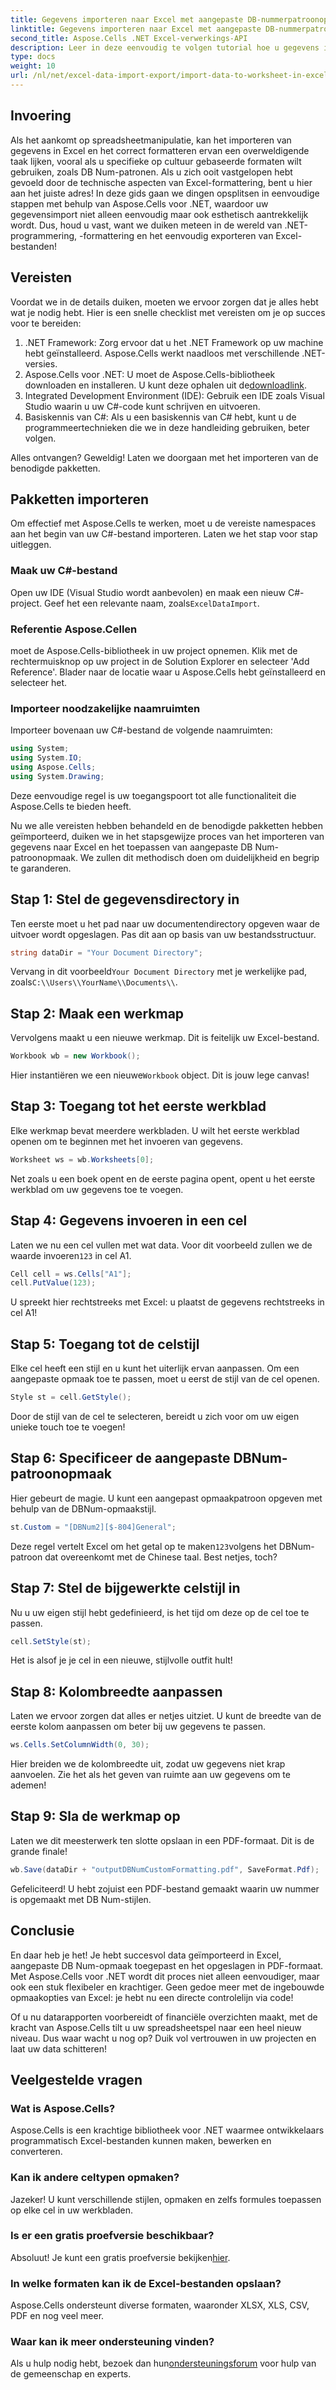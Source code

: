 ```yaml
---
title: Gegevens importeren naar Excel met aangepaste DB-nummerpatroonopmaak
linktitle: Gegevens importeren naar Excel met aangepaste DB-nummerpatroonopmaak
second_title: Aspose.Cells .NET Excel-verwerkings-API
description: Leer in deze eenvoudig te volgen tutorial hoe u gegevens importeert in Excel met aangepaste DB Num-opmaak met behulp van Aspose.Cells voor .NET.
type: docs
weight: 10
url: /nl/net/excel-data-import-export/import-data-to-worksheet-in-excel-with-specified-db-num-custom-pattern-formatting/
---
```

## Invoering

Als het aankomt op spreadsheetmanipulatie, kan het importeren van gegevens in Excel en het correct formatteren ervan een overweldigende taak lijken, vooral als u specifieke op cultuur gebaseerde formaten wilt gebruiken, zoals DB Num-patronen. Als u zich ooit vastgelopen hebt gevoeld door de technische aspecten van Excel-formattering, bent u hier aan het juiste adres! In deze gids gaan we dingen opsplitsen in eenvoudige stappen met behulp van Aspose.Cells voor .NET, waardoor uw gegevensimport niet alleen eenvoudig maar ook esthetisch aantrekkelijk wordt. Dus, houd u vast, want we duiken meteen in de wereld van .NET-programmering, -formattering en het eenvoudig exporteren van Excel-bestanden!

## Vereisten

Voordat we in de details duiken, moeten we ervoor zorgen dat je alles hebt wat je nodig hebt. Hier is een snelle checklist met vereisten om je op succes voor te bereiden:

1. .NET Framework: Zorg ervoor dat u het .NET Framework op uw machine hebt geïnstalleerd. Aspose.Cells werkt naadloos met verschillende .NET-versies.
2.  Aspose.Cells voor .NET: U moet de Aspose.Cells-bibliotheek downloaden en installeren. U kunt deze ophalen uit de[downloadlink](https://releases.aspose.com/cells/net/).
3. Integrated Development Environment (IDE): Gebruik een IDE zoals Visual Studio waarin u uw C#-code kunt schrijven en uitvoeren.
4. Basiskennis van C#: Als u een basiskennis van C# hebt, kunt u de programmeertechnieken die we in deze handleiding gebruiken, beter volgen.

Alles ontvangen? Geweldig! Laten we doorgaan met het importeren van de benodigde pakketten.

## Pakketten importeren

Om effectief met Aspose.Cells te werken, moet u de vereiste namespaces aan het begin van uw C#-bestand importeren. Laten we het stap voor stap uitleggen.

### Maak uw C#-bestand

 Open uw IDE (Visual Studio wordt aanbevolen) en maak een nieuw C#-project. Geef het een relevante naam, zoals`ExcelDataImport`.

### Referentie Aspose.Cellen

moet de Aspose.Cells-bibliotheek in uw project opnemen. Klik met de rechtermuisknop op uw project in de Solution Explorer en selecteer 'Add Reference'. Blader naar de locatie waar u Aspose.Cells hebt geïnstalleerd en selecteer het.

### Importeer noodzakelijke naamruimten

Importeer bovenaan uw C#-bestand de volgende naamruimten:

```csharp
using System;
using System.IO;
using Aspose.Cells;
using System.Drawing;
```

Deze eenvoudige regel is uw toegangspoort tot alle functionaliteit die Aspose.Cells te bieden heeft. 

Nu we alle vereisten hebben behandeld en de benodigde pakketten hebben geïmporteerd, duiken we in het stapsgewijze proces van het importeren van gegevens naar Excel en het toepassen van aangepaste DB Num-patroonopmaak. We zullen dit methodisch doen om duidelijkheid en begrip te garanderen.

## Stap 1: Stel de gegevensdirectory in

Ten eerste moet u het pad naar uw documentendirectory opgeven waar de uitvoer wordt opgeslagen. Pas dit aan op basis van uw bestandsstructuur.

```csharp
string dataDir = "Your Document Directory";
```

 Vervang in dit voorbeeld`Your Document Directory` met je werkelijke pad, zoals`C:\\Users\\YourName\\Documents\\`.

## Stap 2: Maak een werkmap

Vervolgens maakt u een nieuwe werkmap. Dit is feitelijk uw Excel-bestand.

```csharp
Workbook wb = new Workbook();
```

 Hier instantiëren we een nieuwe`Workbook` object. Dit is jouw lege canvas!

## Stap 3: Toegang tot het eerste werkblad

Elke werkmap bevat meerdere werkbladen. U wilt het eerste werkblad openen om te beginnen met het invoeren van gegevens.

```csharp
Worksheet ws = wb.Worksheets[0];
```

Net zoals u een boek opent en de eerste pagina opent, opent u het eerste werkblad om uw gegevens toe te voegen.

## Stap 4: Gegevens invoeren in een cel

 Laten we nu een cel vullen met wat data. Voor dit voorbeeld zullen we de waarde invoeren`123` in cel A1.

```csharp
Cell cell = ws.Cells["A1"];
cell.PutValue(123);
```

U spreekt hier rechtstreeks met Excel: u plaatst de gegevens rechtstreeks in cel A1! 

## Stap 5: Toegang tot de celstijl

Elke cel heeft een stijl en u kunt het uiterlijk ervan aanpassen. Om een aangepaste opmaak toe te passen, moet u eerst de stijl van de cel openen.

```csharp
Style st = cell.GetStyle();
```

Door de stijl van de cel te selecteren, bereidt u zich voor om uw eigen unieke touch toe te voegen!

## Stap 6: Specificeer de aangepaste DBNum-patroonopmaak

Hier gebeurt de magie. U kunt een aangepast opmaakpatroon opgeven met behulp van de DBNum-opmaakstijl.

```csharp
st.Custom = "[DBNum2][$-804]General";
```

 Deze regel vertelt Excel om het getal op te maken`123`volgens het DBNum-patroon dat overeenkomt met de Chinese taal. Best netjes, toch?

## Stap 7: Stel de bijgewerkte celstijl in

Nu u uw eigen stijl hebt gedefinieerd, is het tijd om deze op de cel toe te passen.

```csharp
cell.SetStyle(st);
```

Het is alsof je je cel in een nieuwe, stijlvolle outfit hult!

## Stap 8: Kolombreedte aanpassen

Laten we ervoor zorgen dat alles er netjes uitziet. U kunt de breedte van de eerste kolom aanpassen om beter bij uw gegevens te passen.

```csharp
ws.Cells.SetColumnWidth(0, 30);
```

Hier breiden we de kolombreedte uit, zodat uw gegevens niet krap aanvoelen. Zie het als het geven van ruimte aan uw gegevens om te ademen!

## Stap 9: Sla de werkmap op

Laten we dit meesterwerk ten slotte opslaan in een PDF-formaat. Dit is de grande finale!

```csharp
wb.Save(dataDir + "outputDBNumCustomFormatting.pdf", SaveFormat.Pdf);
```

Gefeliciteerd! U hebt zojuist een PDF-bestand gemaakt waarin uw nummer is opgemaakt met DB Num-stijlen.

## Conclusie

En daar heb je het! Je hebt succesvol data geïmporteerd in Excel, aangepaste DB Num-opmaak toegepast en het opgeslagen in PDF-formaat. Met Aspose.Cells voor .NET wordt dit proces niet alleen eenvoudiger, maar ook een stuk flexibeler en krachtiger. Geen gedoe meer met de ingebouwde opmaakopties van Excel: je hebt nu een directe controlelijn via code!

Of u nu datarapporten voorbereidt of financiële overzichten maakt, met de kracht van Aspose.Cells tilt u uw spreadsheetspel naar een heel nieuw niveau. Dus waar wacht u nog op? Duik vol vertrouwen in uw projecten en laat uw data schitteren!

## Veelgestelde vragen

### Wat is Aspose.Cells?  
Aspose.Cells is een krachtige bibliotheek voor .NET waarmee ontwikkelaars programmatisch Excel-bestanden kunnen maken, bewerken en converteren.

### Kan ik andere celtypen opmaken?  
Jazeker! U kunt verschillende stijlen, opmaken en zelfs formules toepassen op elke cel in uw werkbladen.

### Is er een gratis proefversie beschikbaar?  
 Absoluut! Je kunt een gratis proefversie bekijken[hier](https://releases.aspose.com/).

### In welke formaten kan ik de Excel-bestanden opslaan?  
Aspose.Cells ondersteunt diverse formaten, waaronder XLSX, XLS, CSV, PDF en nog veel meer.

### Waar kan ik meer ondersteuning vinden?  
 Als u hulp nodig hebt, bezoek dan hun[ondersteuningsforum](https://forum.aspose.com/c/cells/9) voor hulp van de gemeenschap en experts.